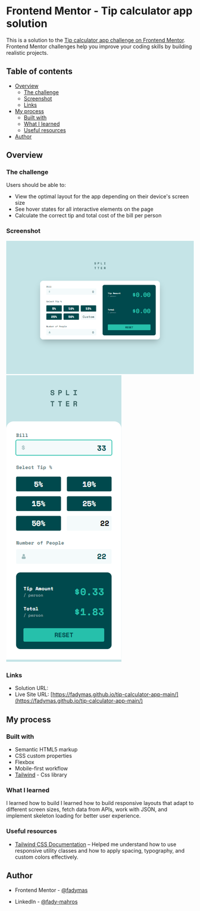 # Frontend Mentor - Tip calculator app solution

This is a solution to the [Tip calculator app challenge on Frontend Mentor](https://www.frontendmentor.io/challenges/tip-calculator-app-ugJNGbJUX). Frontend Mentor challenges help you improve your coding skills by building realistic projects.

## Table of contents

- [Overview](#overview)
  - [The challenge](#the-challenge)
  - [Screenshot](#screenshot)
  - [Links](#links)
- [My process](#my-process)
  - [Built with](#built-with)
  - [What I learned](#what-i-learned)
  - [Useful resources](#useful-resources)
- [Author](#author)

## Overview

### The challenge

Users should be able to:

- View the optimal layout for the app depending on their device's screen size
- See hover states for all interactive elements on the page
- Calculate the correct tip and total cost of the bill per person

### Screenshot

![Pc Version](images/pcVersion.png)
![Mobile Version](images/mobileVersion.png)

### Links

- Solution URL: []()
- Live Site URL: [https://fadymas.github.io/tip-calculator-app-main/](https://fadymas.github.io/tip-calculator-app-main/)

## My process

### Built with

- Semantic HTML5 markup
- CSS custom properties
- Flexbox
- Mobile-first workflow
- [Tailwind](https://tailwindcss.com/) - Css library

### What I learned

I learned how to build I learned how to build responsive layouts that adapt to different screen sizes, fetch data from APIs, work with JSON, and implement skeleton loading for better user experience.

### Useful resources

- [Tailwind CSS Documentation](https://tailwindcss.com/docs) – Helped me understand how to use responsive utility classes and how to apply spacing, typography, and custom colors effectively.

## Author

- Frontend Mentor - [@fadymas](https://www.frontendmentor.io/profile/fadymas)

- LinkedIn - [@fady-mahros](www.linkedin.com/in/fady-mahrous)
